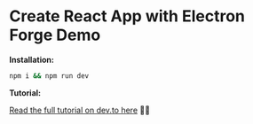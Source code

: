 # Create React App with Electron Forge Demo

**Installation:**

```sh
npm i && npm run dev
```

**Tutorial:**

[Read the full tutorial on dev.to here](https://dev.to/mandiwise/electron-apps-made-easy-with-create-react-app-and-electron-forge-560e) 👩‍💻